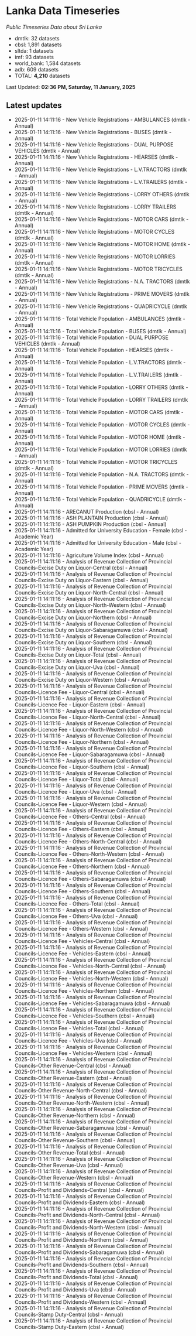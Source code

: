 # Lanka Data Timeseries
*Public Timeseries Data about Sri Lanka*

* dmtlk: 32 datasets
* cbsl: 1,891 datasets
* sltda: 1 datasets
* imf: 93 datasets
* world_bank: 1,584 datasets
* adb: 609 datasets
* TOTAL: **4,210** datasets

Last Updated: **02:36 PM, Saturday, 11 January, 2025**

## Latest updates

* 2025-01-11 14:11:16 - New Vehicle Registrations - AMBULANCES (dmtlk - Annual)
* 2025-01-11 14:11:16 - New Vehicle Registrations - BUSES (dmtlk - Annual)
* 2025-01-11 14:11:16 - New Vehicle Registrations - DUAL PURPOSE VEHICLES (dmtlk - Annual)
* 2025-01-11 14:11:16 - New Vehicle Registrations - HEARSES (dmtlk - Annual)
* 2025-01-11 14:11:16 - New Vehicle Registrations - L.V.TRACTORS (dmtlk - Annual)
* 2025-01-11 14:11:16 - New Vehicle Registrations - L.V.TRAILERS (dmtlk - Annual)
* 2025-01-11 14:11:16 - New Vehicle Registrations - LORRY OTHERS (dmtlk - Annual)
* 2025-01-11 14:11:16 - New Vehicle Registrations - LORRY TRAILERS (dmtlk - Annual)
* 2025-01-11 14:11:16 - New Vehicle Registrations - MOTOR CARS (dmtlk - Annual)
* 2025-01-11 14:11:16 - New Vehicle Registrations - MOTOR CYCLES (dmtlk - Annual)
* 2025-01-11 14:11:16 - New Vehicle Registrations - MOTOR HOME (dmtlk - Annual)
* 2025-01-11 14:11:16 - New Vehicle Registrations - MOTOR LORRIES (dmtlk - Annual)
* 2025-01-11 14:11:16 - New Vehicle Registrations - MOTOR TRICYCLES (dmtlk - Annual)
* 2025-01-11 14:11:16 - New Vehicle Registrations - N.A. TRACTORS (dmtlk - Annual)
* 2025-01-11 14:11:16 - New Vehicle Registrations - PRIME MOVERS (dmtlk - Annual)
* 2025-01-11 14:11:16 - New Vehicle Registrations - QUADRICYCLE (dmtlk - Annual)
* 2025-01-11 14:11:16 - Total Vehicle Population - AMBULANCES (dmtlk - Annual)
* 2025-01-11 14:11:16 - Total Vehicle Population - BUSES (dmtlk - Annual)
* 2025-01-11 14:11:16 - Total Vehicle Population - DUAL PURPOSE VEHICLES (dmtlk - Annual)
* 2025-01-11 14:11:16 - Total Vehicle Population - HEARSES (dmtlk - Annual)
* 2025-01-11 14:11:16 - Total Vehicle Population - L.V.TRACTORS (dmtlk - Annual)
* 2025-01-11 14:11:16 - Total Vehicle Population - L.V.TRAILERS (dmtlk - Annual)
* 2025-01-11 14:11:16 - Total Vehicle Population - LORRY OTHERS (dmtlk - Annual)
* 2025-01-11 14:11:16 - Total Vehicle Population - LORRY TRAILERS (dmtlk - Annual)
* 2025-01-11 14:11:16 - Total Vehicle Population - MOTOR CARS (dmtlk - Annual)
* 2025-01-11 14:11:16 - Total Vehicle Population - MOTOR CYCLES (dmtlk - Annual)
* 2025-01-11 14:11:16 - Total Vehicle Population - MOTOR HOME (dmtlk - Annual)
* 2025-01-11 14:11:16 - Total Vehicle Population - MOTOR LORRIES (dmtlk - Annual)
* 2025-01-11 14:11:16 - Total Vehicle Population - MOTOR TRICYCLES (dmtlk - Annual)
* 2025-01-11 14:11:16 - Total Vehicle Population - N.A. TRACTORS (dmtlk - Annual)
* 2025-01-11 14:11:16 - Total Vehicle Population - PRIME MOVERS (dmtlk - Annual)
* 2025-01-11 14:11:16 - Total Vehicle Population - QUADRICYCLE (dmtlk - Annual)
* 2025-01-11 14:11:16 - ARECANUT Production (cbsl - Annual)
* 2025-01-11 14:11:16 - ASH PLANTAIN Production (cbsl - Annual)
* 2025-01-11 14:11:16 - ASH PUMPKIN Production (cbsl - Annual)
* 2025-01-11 14:11:16 - Admitted for University Education - Female (cbsl - Academic Year)
* 2025-01-11 14:11:16 - Admitted for University Education - Male (cbsl - Academic Year)
* 2025-01-11 14:11:16 - Agriculture Volume Index (cbsl - Annual)
* 2025-01-11 14:11:16 - Analysis of Revenue Collection of Provincial Councils-Excise Duty on Liquor-Central (cbsl - Annual)
* 2025-01-11 14:11:16 - Analysis of Revenue Collection of Provincial Councils-Excise Duty on Liquor-Eastern (cbsl - Annual)
* 2025-01-11 14:11:16 - Analysis of Revenue Collection of Provincial Councils-Excise Duty on Liquor-North-Central (cbsl - Annual)
* 2025-01-11 14:11:16 - Analysis of Revenue Collection of Provincial Councils-Excise Duty on Liquor-North-Western (cbsl - Annual)
* 2025-01-11 14:11:16 - Analysis of Revenue Collection of Provincial Councils-Excise Duty on Liquor-Northern (cbsl - Annual)
* 2025-01-11 14:11:16 - Analysis of Revenue Collection of Provincial Councils-Excise Duty on Liquor-Sabaragamuwa (cbsl - Annual)
* 2025-01-11 14:11:16 - Analysis of Revenue Collection of Provincial Councils-Excise Duty on Liquor-Southern (cbsl - Annual)
* 2025-01-11 14:11:16 - Analysis of Revenue Collection of Provincial Councils-Excise Duty on Liquor-Total (cbsl - Annual)
* 2025-01-11 14:11:16 - Analysis of Revenue Collection of Provincial Councils-Excise Duty on Liquor-Uva (cbsl - Annual)
* 2025-01-11 14:11:16 - Analysis of Revenue Collection of Provincial Councils-Excise Duty on Liquor-Western (cbsl - Annual)
* 2025-01-11 14:11:16 - Analysis of Revenue Collection of Provincial Councils-Licence Fee - Liquor-Central (cbsl - Annual)
* 2025-01-11 14:11:16 - Analysis of Revenue Collection of Provincial Councils-Licence Fee - Liquor-Eastern (cbsl - Annual)
* 2025-01-11 14:11:16 - Analysis of Revenue Collection of Provincial Councils-Licence Fee - Liquor-North-Central (cbsl - Annual)
* 2025-01-11 14:11:16 - Analysis of Revenue Collection of Provincial Councils-Licence Fee - Liquor-North-Western (cbsl - Annual)
* 2025-01-11 14:11:16 - Analysis of Revenue Collection of Provincial Councils-Licence Fee - Liquor-Northern (cbsl - Annual)
* 2025-01-11 14:11:16 - Analysis of Revenue Collection of Provincial Councils-Licence Fee - Liquor-Sabaragamuwa (cbsl - Annual)
* 2025-01-11 14:11:16 - Analysis of Revenue Collection of Provincial Councils-Licence Fee - Liquor-Southern (cbsl - Annual)
* 2025-01-11 14:11:16 - Analysis of Revenue Collection of Provincial Councils-Licence Fee - Liquor-Total (cbsl - Annual)
* 2025-01-11 14:11:16 - Analysis of Revenue Collection of Provincial Councils-Licence Fee - Liquor-Uva (cbsl - Annual)
* 2025-01-11 14:11:16 - Analysis of Revenue Collection of Provincial Councils-Licence Fee - Liquor-Western (cbsl - Annual)
* 2025-01-11 14:11:16 - Analysis of Revenue Collection of Provincial Councils-Licence Fee - Others-Central (cbsl - Annual)
* 2025-01-11 14:11:16 - Analysis of Revenue Collection of Provincial Councils-Licence Fee - Others-Eastern (cbsl - Annual)
* 2025-01-11 14:11:16 - Analysis of Revenue Collection of Provincial Councils-Licence Fee - Others-North-Central (cbsl - Annual)
* 2025-01-11 14:11:16 - Analysis of Revenue Collection of Provincial Councils-Licence Fee - Others-North-Western (cbsl - Annual)
* 2025-01-11 14:11:16 - Analysis of Revenue Collection of Provincial Councils-Licence Fee - Others-Northern (cbsl - Annual)
* 2025-01-11 14:11:16 - Analysis of Revenue Collection of Provincial Councils-Licence Fee - Others-Sabaragamuwa (cbsl - Annual)
* 2025-01-11 14:11:16 - Analysis of Revenue Collection of Provincial Councils-Licence Fee - Others-Southern (cbsl - Annual)
* 2025-01-11 14:11:16 - Analysis of Revenue Collection of Provincial Councils-Licence Fee - Others-Total (cbsl - Annual)
* 2025-01-11 14:11:16 - Analysis of Revenue Collection of Provincial Councils-Licence Fee - Others-Uva (cbsl - Annual)
* 2025-01-11 14:11:16 - Analysis of Revenue Collection of Provincial Councils-Licence Fee - Others-Western (cbsl - Annual)
* 2025-01-11 14:11:16 - Analysis of Revenue Collection of Provincial Councils-Licence Fee - Vehicles-Central (cbsl - Annual)
* 2025-01-11 14:11:16 - Analysis of Revenue Collection of Provincial Councils-Licence Fee - Vehicles-Eastern (cbsl - Annual)
* 2025-01-11 14:11:16 - Analysis of Revenue Collection of Provincial Councils-Licence Fee - Vehicles-North-Central (cbsl - Annual)
* 2025-01-11 14:11:16 - Analysis of Revenue Collection of Provincial Councils-Licence Fee - Vehicles-North-Western (cbsl - Annual)
* 2025-01-11 14:11:16 - Analysis of Revenue Collection of Provincial Councils-Licence Fee - Vehicles-Northern (cbsl - Annual)
* 2025-01-11 14:11:16 - Analysis of Revenue Collection of Provincial Councils-Licence Fee - Vehicles-Sabaragamuwa (cbsl - Annual)
* 2025-01-11 14:11:16 - Analysis of Revenue Collection of Provincial Councils-Licence Fee - Vehicles-Southern (cbsl - Annual)
* 2025-01-11 14:11:16 - Analysis of Revenue Collection of Provincial Councils-Licence Fee - Vehicles-Total (cbsl - Annual)
* 2025-01-11 14:11:16 - Analysis of Revenue Collection of Provincial Councils-Licence Fee - Vehicles-Uva (cbsl - Annual)
* 2025-01-11 14:11:16 - Analysis of Revenue Collection of Provincial Councils-Licence Fee - Vehicles-Western (cbsl - Annual)
* 2025-01-11 14:11:16 - Analysis of Revenue Collection of Provincial Councils-Other Revenue-Central (cbsl - Annual)
* 2025-01-11 14:11:16 - Analysis of Revenue Collection of Provincial Councils-Other Revenue-Eastern (cbsl - Annual)
* 2025-01-11 14:11:16 - Analysis of Revenue Collection of Provincial Councils-Other Revenue-North-Central (cbsl - Annual)
* 2025-01-11 14:11:16 - Analysis of Revenue Collection of Provincial Councils-Other Revenue-North-Western (cbsl - Annual)
* 2025-01-11 14:11:16 - Analysis of Revenue Collection of Provincial Councils-Other Revenue-Northern (cbsl - Annual)
* 2025-01-11 14:11:16 - Analysis of Revenue Collection of Provincial Councils-Other Revenue-Sabaragamuwa (cbsl - Annual)
* 2025-01-11 14:11:16 - Analysis of Revenue Collection of Provincial Councils-Other Revenue-Southern (cbsl - Annual)
* 2025-01-11 14:11:16 - Analysis of Revenue Collection of Provincial Councils-Other Revenue-Total (cbsl - Annual)
* 2025-01-11 14:11:16 - Analysis of Revenue Collection of Provincial Councils-Other Revenue-Uva (cbsl - Annual)
* 2025-01-11 14:11:16 - Analysis of Revenue Collection of Provincial Councils-Other Revenue-Western (cbsl - Annual)
* 2025-01-11 14:11:16 - Analysis of Revenue Collection of Provincial Councils-Profit and Dividends-Central (cbsl - Annual)
* 2025-01-11 14:11:16 - Analysis of Revenue Collection of Provincial Councils-Profit and Dividends-Eastern (cbsl - Annual)
* 2025-01-11 14:11:16 - Analysis of Revenue Collection of Provincial Councils-Profit and Dividends-North-Central (cbsl - Annual)
* 2025-01-11 14:11:16 - Analysis of Revenue Collection of Provincial Councils-Profit and Dividends-North-Western (cbsl - Annual)
* 2025-01-11 14:11:16 - Analysis of Revenue Collection of Provincial Councils-Profit and Dividends-Northern (cbsl - Annual)
* 2025-01-11 14:11:16 - Analysis of Revenue Collection of Provincial Councils-Profit and Dividends-Sabaragamuwa (cbsl - Annual)
* 2025-01-11 14:11:16 - Analysis of Revenue Collection of Provincial Councils-Profit and Dividends-Southern (cbsl - Annual)
* 2025-01-11 14:11:16 - Analysis of Revenue Collection of Provincial Councils-Profit and Dividends-Total (cbsl - Annual)
* 2025-01-11 14:11:16 - Analysis of Revenue Collection of Provincial Councils-Profit and Dividends-Uva (cbsl - Annual)
* 2025-01-11 14:11:16 - Analysis of Revenue Collection of Provincial Councils-Profit and Dividends-Western (cbsl - Annual)
* 2025-01-11 14:11:16 - Analysis of Revenue Collection of Provincial Councils-Stamp Duty-Central (cbsl - Annual)
* 2025-01-11 14:11:16 - Analysis of Revenue Collection of Provincial Councils-Stamp Duty-Eastern (cbsl - Annual)